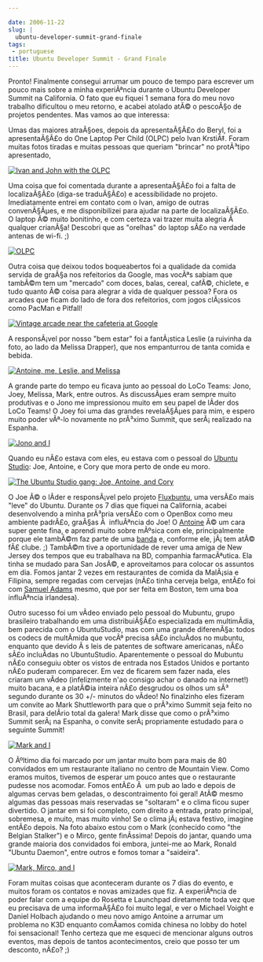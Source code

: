 ```yaml
---

date: 2006-11-22
slug: |
  ubuntu-developer-summit-grand-finale
tags:
 - portuguese
title: Ubuntu Developer Summit - Grand Finale
---
```


Pronto! Finalmente consegui arrumar um pouco de tempo para escrever um
pouco mais sobre a minha experiÃªncia durante o Ubuntu Developer Summit
na California. O fato que eu fiquei 1 semana fora do meu novo trabalho
dificultou o meu retorno, e acabei atolado atÃ© o pescoÃ§o de projetos
pendentes. Mas vamos ao que interessa:

Umas das maiores atraÃ§oes, depois da apresentaÃ§Ã£o do Beryl, foi a
apresentaÃ§Ã£o do One Laptop Per Child (OLPC) pelo Ivan KrstiÄ‡. Foram
muitas fotos tiradas e muitas pessoas que queriam "brincar" no
protÃ³tipo apresentado,

[![Ivan and John with the
OLPC](http://static.flickr.com/107/295938918_bfd3c296e7.jpg)](http://www.flickr.com/photos/25563799@N00/295938918/)

Uma coisa que foi comentada durante a apresentaÃ§Ã£o foi a falta de
localizaÃ§Ã£o (diga-se traduÃ§Ã£o) e acessibilidade no projeto.
Imediatamente entrei em contato com o Ivan, amigo de outras
convenÃ§Ãµes, e me disponibilizei para ajudar na parte de localizaÃ§Ã£o.
O laptop Ã© muito bonitinho, e com certeza vai trazer muita alegria Ã 
qualquer crianÃ§a! Descobri que as "orelhas" do laptop sÃ£o na verdade
antenas de wi-fi. ;)

[![OLPC](http://static.flickr.com/108/295938580_6130da5671.jpg)](http://www.flickr.com/photos/25563799@N00/295938580/)

Outra coisa que deixou todos boqueabertos foi a qualidade da comida
servida de graÃ§a nos refeitorios da Google, mas vocÃªs sabiam que
tambÃ©m tem um "mercado" com doces, balas, cereal, cafÃ©, chiclete, e
tudo quanto Ã© coisa para alegrar a vida de qualquer pessoa? Fora os
arcades que ficam do lado de fora dos refeitorios, com jogos clÃ¡ssicos
como PacMan e Pitfall!

[![Vintage arcade near the cafeteria at
Google](http://static.flickr.com/107/295937247_a786c50561.jpg)](http://www.flickr.com/photos/25563799@N00/295937247/)

A responsÃ¡vel por nosso "bem estar" foi a fantÃ¡stica Leslie (a
ruivinha da foto, ao lado da Melissa Drapper), que nos empanturrou de
tanta comida e bebida.

[![Antoine, me, Leslie, and
Melissa](http://static.flickr.com/106/295936860_605df0995c.jpg)](http://www.flickr.com/photos/25563799@N00/295936860/)

A grande parte do tempo eu ficava junto ao pessoal do LoCo Teams: Jono,
Joey, Melissa, Mark, entre outros. As discussÃµes eram sempre muito
produtivas e o Jono me impressionou muito em seu papel de lÃ­der dos
LoCo Teams! O Joey foi uma das grandes revelaÃ§Ãµes para mim, e espero
muito poder vÃª-lo novamente no prÃ³ximo Summit, que serÃ¡ realizado na
Espanha.

[![Jono and
I](http://static.flickr.com/117/295936657_8d4cd4361a.jpg)](http://www.flickr.com/photos/25563799@N00/295936657/)

Quando eu nÃ£o estava com eles, eu estava com o pessoal do [Ubuntu
Studio](http://ubuntustudio.org/): Joe, Antoine, e Cory que mora perto
de onde eu moro.

[![The Ubuntu Studio gang: Joe, Antoine, and
Cory](http://static.flickr.com/110/295935848_2d469122b3.jpg)](http://www.flickr.com/photos/25563799@N00/295935848/)

O Joe Ã© o lÃ­der e responsÃ¡vel pelo projeto
[Fluxbuntu](http://fluxbuntu.org/), uma versÃ£o mais "leve" do Ubuntu.
Durante os 7 dias que fiquei na California, acabei desenvolvendo a minha
prÃ³pria versÃ£o com o OpenBox como meu ambiente padrÃ£o, graÃ§as Ã 
influÃªncia do Joe! O [Antoine](http://ttoine.net/) Ã© um cara super
gente fina, e aprendi muito sobre mÃºsica com ele, principalmente porque
ele tambÃ©m faz parte de uma [banda](http://irae.info/) e, conforme ele,
jÃ¡ tem atÃ© fÃ£ clube. ;) TambÃ©m tive a oportunidade de rever uma
amiga de New Jersey dos tempos que eu trabalhava na BD, companhia
farmacÃªutica. Ela tinha se mudado para San JosÃ©, e aproveitamos para
colocar os assuntos em dia. Fomos jantar 2 vezes em restaurantes de
comida da MalÃ¡sia e Filipina, sempre regadas com cervejas (nÃ£o tinha
cerveja belga, entÃ£o foi com [Samuel
Adams](http://www.samueladams.com/) mesmo, que por ser feita em Boston,
tem uma boa influÃªncia irlandesa).

Outro sucesso foi um vÃ­deo enviado pelo pessoal do Mubuntu, grupo
brasileiro trabalhando em uma distribuiÃ§Ã£o especializada em
multimÃ­dia, bem parecida com o UbuntuStudio, mas com uma grande
diferenÃ§a: todos os codecs de multÃ­mida que vocÃª precisa sÃ£o
incluÃ­dos no mubuntu, enquanto que devido Ã s leis de patentes de
software americanas, nÃ£o sÃ£o incluÃ­das no UbuntuStudio. Aparentemente
o pessoal do Mubuntu nÃ£o conseguiu obter os vistos de entrada nos
Estados Unidos e portanto nÃ£o puderam comparecer. Em vez de ficarem sem
fazer nada, eles criaram um vÃ­deo (infelizmente n'ao consigo achar o
danado na internet!) muito bacana, e a platÃ©ia inteira nÃ£o desgrudou
os olhos um sÃ³ segundo durante os 30 +/- minutos do vÃ­deo! No
finalzinho eles fizeram um convite ao Mark Shuttleworth para que o
prÃ³ximo Summit seja feito no Brasil, para delÃ­rio total da galera!
Mark disse que como o prÃ³ximo Summit serÃ¡ na Espanha, o convite
serÃ¡ propriamente estudado para o seguinte Summit!

[![Mark and
I](http://static.flickr.com/108/295937058_33d80b36bf.jpg)](http://www.flickr.com/photos/25563799@N00/295937058/)

O Ãºltimo dia foi marcado por um jantar muito bom para mais de 80
convidados em um restaurante italiano no centro de Mountain View. Como
eramos muitos, tivemos de esperar um pouco antes que o restaurante
pudesse nos acomodar. Fomos entÃ£o Ã  um pub ao lado e depois de algumas
cervas bem geladas, o descontraimento foi geral! AtÃ© mesmo algumas das
pessoas mais reservadas se "soltaram" e o clima ficou super divertido. O
jantar em si foi completo, com direito a entrada, prato principal,
sobremesa, e muito, mas muito vinho! Se o clima jÃ¡ estava festivo,
imagine entÃ£o depois. Na foto abaixo estou com o Mark (conhecido como
"the Belgian Stalker") e o Mirco, gente finÃ­ssima! Depois do jantar,
quando uma grande maioria dos convidados foi embora, juntei-me ao Mark,
Ronald "Ubuntu Daemon", entre outros e fomos tomar a "saideira".

[![Mark, Mirco, and
I](http://static.flickr.com/106/295936055_2547de6ca8.jpg)](http://www.flickr.com/photos/25563799@N00/295936055/)

Foram muitas coisas que aconteceram durante os 7 dias do evento, e
muitos foram os contatos e novas amizades que fiz. A experiÃªncia de
poder falar com a equipe do Rosetta e Launchpad diretamente toda vez que
eu precisava de uma informaÃ§Ã£o foi muito legal, e ver o Michael Voight
e Daniel Holbach ajudando o meu novo amigo Antoine a arrumar um problema
no K3D enquanto comÃ­amos comida chinesa no lobby do hotel foi
sensacional! Tenho certeza que me esqueci de mencionar alguns outros
eventos, mas depois de tantos acontecimentos, creio que posso ter um
desconto, nÃ£o? ;)
